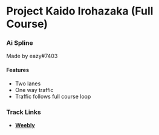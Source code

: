 # Project Kaido Irohazaka (Full Course)
### Ai Spline 
Made by eazy#7403

#### Features
- Two lanes
- One way traffic
- Traffic follows full course loop

### Track Links
- **[Weebly](https://projectkaido.weebly.com/)**